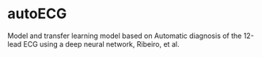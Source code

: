 # autoECG
Model and transfer learning model based on Automatic diagnosis of the 12-lead ECG using a deep neural network, Ribeiro, et al.
